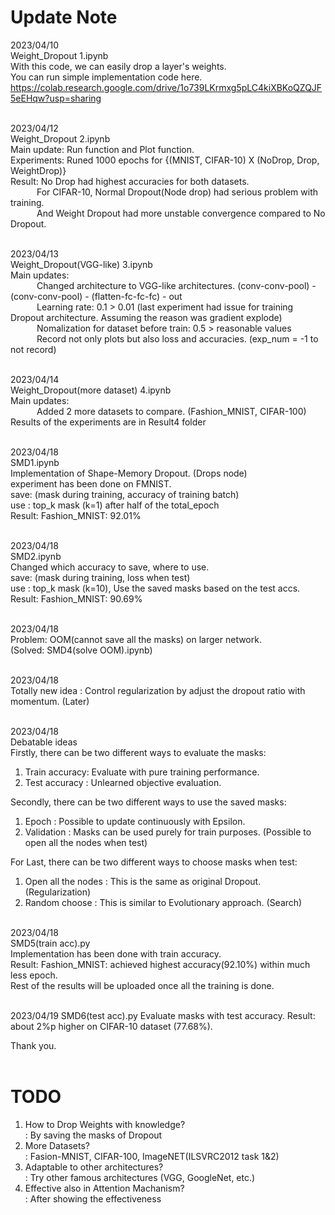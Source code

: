 # Update Note
2023/04/10  
Weight_Dropout 1.ipynb  
With this code, we can easily drop a layer's weights.  
You can run simple implementation code here.  
https://colab.research.google.com/drive/1o739LKrmxg5pLC4kiXBKoQZQJF5eEHqw?usp=sharing  
   
   
2023/04/12  
Weight_Dropout 2.ipynb  
Main update: Run function and Plot function.  
Experiments: Runed 1000 epochs for {(MNIST, CIFAR-10) X (NoDrop, Drop, WeightDrop)}   
Result: No Drop had highest accuracies for both datasets.  
   For CIFAR-10, Normal Dropout(Node drop) had serious problem with training.  
   And Weight Dropout had more unstable convergence compared to No Dropout.  
   
   
2023/04/13  
Weight_Dropout(VGG-like) 3.ipynb  
Main updates:   
   Changed architecture to VGG-like architectures. (conv-conv-pool) - (conv-conv-pool) - (flatten-fc-fc-fc) - out  
   Learning rate: 0.1 > 0.01 (last experiment had issue for training Dropout architecture. Assuming the reason was gradient explode)  
   Nomalization for dataset before train: 0.5 > reasonable values  
   Record not only plots but also loss and accuracies. (exp_num = -1 to not record)  
   
   
2023/04/14  
Weight_Dropout(more dataset) 4.ipynb  
Main updates:  
   Added 2 more datasets to compare. (Fashion_MNIST, CIFAR-100)  
   Results of the experiments are in Result4 folder  
   
   
2023/04/18  
SMD1.ipynb  
Implementation of Shape-Memory Dropout. (Drops node)  
experiment has been done on FMNIST.  
save: (mask during training, accuracy of training batch)  
use : top_k mask (k=1) after half of the total_epoch  
Result: Fashion_MNIST: 92.01%  
   
   
2023/04/18  
SMD2.ipynb  
Changed which accuracy to save, where to use.  
save: (mask during training, loss when test)  
use : top_k mask (k=10), Use the saved masks based on the test accs.  
Result: Fashion_MNIST: 90.69%  
   
   
2023/04/18  
Problem: OOM(cannot save all the masks) on larger network.  
(Solved: SMD4(solve OOM).ipynb)  
   
   
2023/04/18   
Totally new idea : Control regularization by adjust the dropout ratio with momentum. (Later)  
   
   
2023/04/18  
Debatable ideas  
Firstly, there can be two different ways to evaluate the masks:  
1) Train accuracy: Evaluate with pure training performance.  
2) Test accuracy : Unlearned objective evaluation.  
  
Secondly, there can be two different ways to use the saved masks:  
1) Epoch      : Possible to update continuously with Epsilon.  
2) Validation : Masks can be used purely for train purposes. (Possible to open all the nodes when test)  
  
For Last, there can be two different ways to choose masks when test:  
1) Open all the nodes : This is the same as original Dropout. (Regularization)  
2) Random choose : This is similar to Evolutionary approach. (Search)  
   
   
2023/04/18  
SMD5(train acc).py  
Implementation has been done with train accuracy.  
Result: Fashion_MNIST: achieved highest accuracy(92.10%) within much less epoch.  
Rest of the results will be uploaded once all the training is done.  
   
   
2023/04/19
SMD6(test acc).py
Evaluate masks with test accuracy.
Result: about 2%p higher on CIFAR-10 dataset (77.68%).
   
   
   
   
  
  
  
Thank you.  
   
   

# TODO  
1. How to Drop Weights with knowledge?  
 : By saving the masks of Dropout  
2. More Datasets?  
 : Fasion-MNIST, CIFAR-100, ImageNET(ILSVRC2012 task 1&2)  
3. Adaptable to other architectures?  
 : Try other famous architectures (VGG, GoogleNet, etc.)   
4. Effective also in Attention Machanism?  
 : After showing the effectiveness  
     
       

